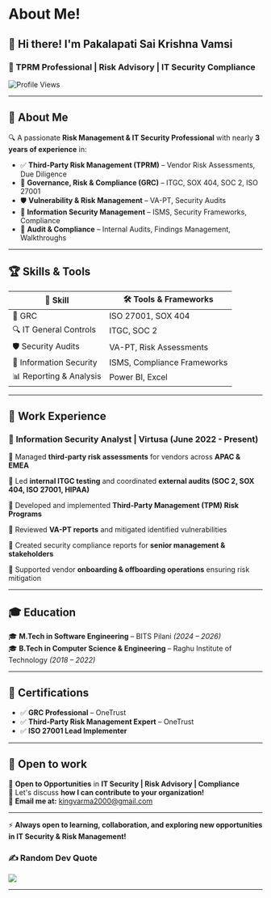 # About Me! 

## 🚀 Hi there! I'm **Pakalapati Sai Krishna Vamsi**  
### 🔐 TPRM Professional | Risk Advisory | IT Security Compliance  

![Profile Views](https://komarev.com/ghpvc/?username=Vamsi-TPRM&color=blue&style=flat-square)  

---  

## 🎯 About Me
🔍 A passionate **Risk Management & IT Security Professional** with nearly **3 years of experience** in:
- ✅ **Third-Party Risk Management (TPRM)** – Vendor Risk Assessments, Due Diligence
- 🔎 **Governance, Risk & Compliance (GRC)** – ITGC, SOX 404, SOC 2, ISO 27001
- 🛡️ **Vulnerability & Risk Management** – VA-PT, Security Audits
- 🔐 **Information Security Management** – ISMS, Security Frameworks, Compliance
- 📜 **Audit & Compliance** – Internal Audits, Findings Management, Walkthroughs

---  

## 🏆 Skills & Tools

| 🔹 Skill | 🛠️ Tools & Frameworks |
|----------|----------------------|
| 📜 GRC | ISO 27001, SOX 404 |
| 🔍 IT General Controls | ITGC, SOC 2 |
| 🛡️ Security Audits | VA-PT, Risk Assessments |
| 🔐 Information Security | ISMS, Compliance Frameworks |
| 📊 Reporting & Analysis | Power BI, Excel |

---  

## 💼 Work Experience
### 🔹 **Information Security Analyst | Virtusa (June 2022 - Present)**

📌 Managed **third-party risk assessments** for vendors across **APAC & EMEA**

📌 Led **internal ITGC testing** and coordinated **external audits (SOC 2, SOX 404, ISO 27001, HIPAA)**

📌 Developed and implemented **Third-Party Management (TPM) Risk Programs**

📌 Reviewed **VA-PT reports** and mitigated identified vulnerabilities

📌 Created security compliance reports for **senior management & stakeholders**

📌 Supported vendor **onboarding & offboarding operations** ensuring risk mitigation

---  

## 🎓 Education
🎓 **M.Tech in Software Engineering** – BITS Pilani *(2024 – 2026)*  
🎓 **B.Tech in Computer Science & Engineering** – Raghu Institute of Technology *(2018 – 2022)*  

---  

## 📜 Certifications
- ✅ **GRC Professional** – OneTrust
- ✅ **Third-Party Risk Management Expert** – OneTrust
- ✅ **ISO 27001 Lead Implementer**

---  

## 📌 Open to work
🎯 **Open to Opportunities** in **IT Security | Risk Advisory | Compliance**  
💬 Let's discuss **how I can contribute to your organization!**  
📨 **Email me at:** [kingvarma2000@gmail.com](mailto:kingvarma2000@gmail.com)  

---  

⚡ **Always open to learning, collaboration, and exploring new opportunities in IT Security & Risk Management!**

### ✍️ Random Dev Quote
![](https://quotes-github-readme.vercel.app/api?type=horizontal&theme=radical)  

---


